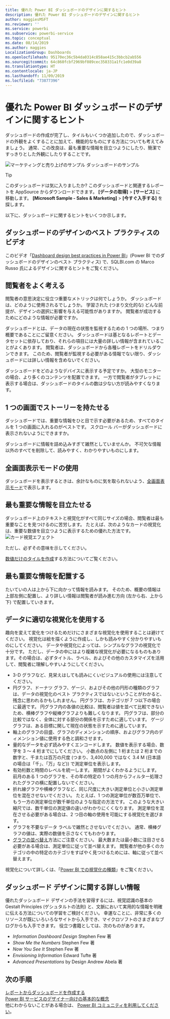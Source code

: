 ```yaml
---
title: 優れた Power BI ダッシュボードのデザインに関するヒント
description: 優れた Power BI ダッシュボードのデザインに関するヒント
author: maggiesMSFT
ms.reviewer: ''
ms.service: powerbi
ms.subservice: powerbi-service
ms.topic: conceptual
ms.date: 08/14/2019
ms.author: maggies
LocalizationGroup: Dashboards
ms.openlocfilehash: 95170ec36c5b4da0314c858ae415c3bbcb2ab556
ms.sourcegitcommit: 64c860fcbf2969bf089cec358331a1fc1e0d39a8
ms.translationtype: HT
ms.contentlocale: ja-JP
ms.lasthandoff: 11/09/2019
ms.locfileid: "73877396"
---
```

# <a name="tips-for-designing-a-great-power-bi-dashboard"></a>優れた Power BI ダッシュボードのデザインに関するヒント
ダッシュボードの作成が完了し、タイルもいくつか追加したので、ダッシュボードの外観をよくすることに加えて、機能的なものにする方法についても考えてみましょう。 通常、この改良は、最も重要な情報を目立つようにしたり、簡潔ですっきりとした外観にしたりすることです。

![マーケティングと売り上げのサンプル ダッシュボードのサンプル](media/service-dashboards-design-tips/power-bi-marketing-sample-dashboard.png)

> [!TIP]
> このダッシュボードは気に入りましたか? このダッシュボードと関連するレポートを AppSource からダウンロードできます。 **[データの取得]**  >  **[サービス]** に移動します。 **[Microsoft Sample - Sales & Marketing]**  >  **[今すぐ入手する]** を探します。

以下に、ダッシュボードに関するヒントをいくつか示します。

## <a name="dashboard-design-best-practices-video"></a>ダッシュボードのデザインのベスト プラクティスのビデオ

このビデオ「[Dashboard design best practices in Power BI](https://www.youtube.com/watch?v=-tdkUYrzrio)」(Power BI でのダッシュボードのデザインのベスト プラクティス) で、SQLBI.com の Marco Russo 氏によるデザインに関するヒントをご覧ください。

## <a name="consider-your-audience"></a>閲覧者をよく考える
閲覧者の意思決定に役立つ重要なメトリックは何でしょうか。 ダッシュボードは、どのように使用されるでしょうか。 学習された (つまり文化的な) どんな前提が、デザインの選択に影響を与える可能性がありますか。 閲覧者が成功するためにどのような情報が必要ですか。

ダッシュボードとは、データの現在の状態を監視するための 1 つの場所、つまり概要であることにご留意ください。 ダッシュボードは基となるレポートとデータセットに依存しており、それらの項目には大量の詳しい情報が含まれていることがよくあります。 閲覧者は、ダッシュボードから各種レポートをドリルダウンできます。 このため、閲覧者が監視する必要がある情報でない限り、ダッシュボードには詳しい情報を含めないでください。

ダッシュボードをどのようなデバイスに表示する予定ですか。 大型のモニターの場合、より多くのコンテンツを配置できます。 一方で閲覧者がタブレットに表示する場合は、ダッシュボードのタイルの数は少ない方が読みやすくなります。

## <a name="tell-a-story-on-one-screen"></a>1 つの画面でストーリーを持たせる
ダッシュボードでは、重要な情報をひと目で示す必要があるため、すべてのタイルを 1 つの画面に入れるのがベストです。 スクロール バーがダッシュボードに表示されないようにできますか。

ダッシュボードに情報を詰め込みすぎて雑然としていませんか。  不可欠な情報以外のすべてを削除して、読みやすく、わかりやすいものにします。

## <a name="make-use-of-full-screen-mode"></a>全画面表示モードの使用
ダッシュボードを表示するときは、余計なものに気を取られないよう、[全画面表示モード](consumer/end-user-focus.md)で表示します。

## <a name="accent-the-most-important-information"></a>最も重要な情報を目立たせる
ダッシュボード上のテキストと視覚化がすべて同じサイズの場合、閲覧者は最も重要なことを見つけるのに苦労します。 たとえば、次のようなカードの視覚化は、重要な数値を目立つように表示するための優れた方法です。  
![カード視覚エフェクト](media/service-dashboards-design-tips/pbi_card.png)

ただし、必ずその意味を示してください。  

[数値だけのタイルを作成](visuals/power-bi-visualization-card.md)する方法についてご覧ください。

## <a name="place-the-most-important-information"></a>最も重要な情報を配置する
たいていの人は上から下に向かって情報を読みます。 そのため、概要の情報は上部左側に配置し、より詳しい情報は閲覧者が読み進む方向 (左から右、上から下) で配置していきます。

## <a name="use-the-right-visualization-for-the-data"></a>データに適切な視覚化を使用する
趣向を変えて変化をつけるためだけにさまざまな視覚化を使用することは避けてください。  視覚化は絵を描くように作成し、しかも読みやすく分かりやすいものにしてください。  データや視覚化によっては、シンプルなグラフの視覚化で十分です。 ただし、データの中にはより複雑な視覚化が必要になるものもあります。その場合は、必ずタイトル、ラベル、およびその他のカスタマイズを活用して、閲覧者に理解しやすいようにしてください。  

* 3-D グラフなど、見栄えはしても読みにくいビジュアルの使用には注意してください。 
* 円グラフ、ドーナツ グラフ、ゲージ、およびその他の円形の種類のグラフは、データの視覚化のベスト プラクティスではないということがわかると、残念に思われるかもしれません。 円グラフは、カテゴリが 7 つ以下の場合に最適です。 円グラフ内の各値の比較は、閲覧者は値を並べて比較できないため、横棒グラフや縦棒グラフよりも難しくなります。 円グラフは、部分の比較ではなく、全体に対する部分の関係を示すために適しています。 ゲージ グラフは、ある目標に関して現在の状態を示すために適しています。
* 軸上のグラフの目盛、グラフのディメンションの順序、およびグラフ内のディメンション値に使用する色と調和させます。
* 量的なデータを必ず読みやすくエンコードします。 数値を表示する場合、数字を 3 ～ 4 桁までにしてください。 小数点の左側に 1 桁または 2 桁までの数字と、千または百万の尺度 (つまり、3,400,000 ではなく 3.4 M (日本語の場合は「千」、「万」など)) で測定単位を表示します。
* 有効桁数と時間のレベルを統一します。 期間がよくわかるようにします。 前月のある 1 つのグラフを、その年の特定の 1 つの月からフィルター処理されたグラフの横に配置しないでください。
* 折れ線グラフや横棒グラフなど、同じ尺度に大きい測定単位と小さい測定単位を混在させないでください。 たとえば、1 つの測定単位が数百万単位で、もう一方の測定単位が数千単位のような指定の方法です。 このような大きい縮尺では、数千単位の測定値の違いがわかりにくくなります。 測定単位を混在させる必要がある場合は、2 つ目の軸の使用を可能にする視覚化を選びます。
* グラフを不要なデータ ラベルで雑然とさせないでください。 通常、横棒グラフの値は、実際の数値を示さなくてもわかります。
* [グラフの並べ替え](consumer/end-user-change-sort.md)方法にご注意ください。 最大数または最小数に注目させる必要がある場合は、測定単位に従って並べ替えます。 閲覧者が他の多くのカテゴリの中の特定のカテゴリをすばやく見つけるためには、軸に従って並べ替えます。  

視覚化について詳しくは、「[Power BI での視覚化の種類](visuals/power-bi-visualization-types-for-reports-and-q-and-a.md)」をご覧ください。  

## <a name="learn-more-about-dashboard-design"></a>ダッシュボード デザインに関する詳しい情報
優れたダッシュボード デザインの手法を習得するには、視覚認識の基本の Gestalt Principles (ゲシュタルトの法則) と、文脈において実用的な情報を明確に伝える方法についての学習をご検討ください。 幸運なことに、非常に多くのリソースが既にいろいろなサイトから入手でき、マイクロソフトのさまざまなブログからも入手できます。 役立つ書籍としては、次のものがあります。

* *Information Dashboard Design* Stephen Few 著  
* *Show Me the Numbers* Stephen Few 著  
* *Now You See It* Stephen Few 著  
* *Envisioning Information* Edward Tufte 著  
* *Advanced Presentations* by Design Andrew Abela 著   

## <a name="next-steps"></a>次の手順
[レポートからダッシュボードを作成する](service-dashboard-create.md)  
[Power BI サービスのデザイナー向けの基本的な概念](service-basic-concepts.md)  
他にわからないことがある場合は、 [Power BI コミュニティを利用してください](https://community.powerbi.com/)。
